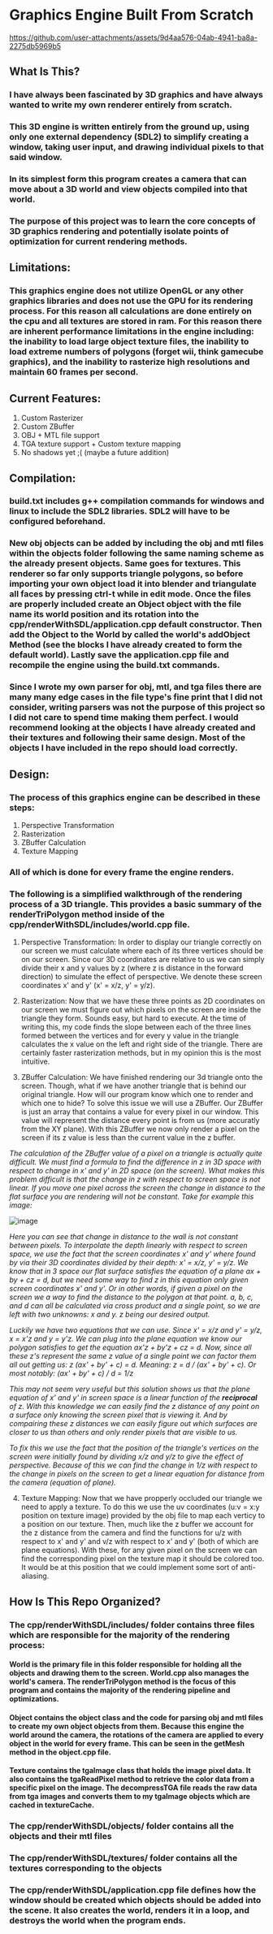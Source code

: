 # Graphics Engine Built From Scratch

https://github.com/user-attachments/assets/9d4aa576-04ab-4941-ba8a-2275db5969b5

## What Is This?

### I have always been fascinated by 3D graphics and have always wanted to write my own renderer entirely from scratch.  

### This 3D engine is written entirely from the ground up, using only one external dependency (SDL2) to simplify creating a window, taking user input, and drawing individual pixels to that said window.

### In its simplest form this program creates a camera that can move about a 3D world and view objects compiled into that world.

### The purpose of this project was to learn the core concepts of 3D graphics rendering and potentially isolate points of optimization for current rendering methods.  

## Limitations:

### This graphics engine does not utilize OpenGL or any other graphics libraries and does not use the GPU for its rendering process.  For this reason all calculations are done entirely on the cpu and all textures are stored in ram.  For this reason there are inherent performance limitations in the engine including: the inability to load large object texture files, the inability to load extreme numbers of polygons (forget wii, think gamecube graphics), and the inability to rasterize high resolutions and maintain 60 frames per second.

## Current Features:

1. Custom Rasterizer
2. Custom ZBuffer
3. OBJ + MTL file support
4. TGA texture support + Custom texture mapping
5. No shadows yet ;(  (maybe a future addition)

## Compilation:

### build.txt includes g++ compilation commands for windows and linux to include the SDL2 libraries.  SDL2 will have to be configured beforehand.

### New obj objects can be added by including the obj and mtl files within the objects folder following the same naming scheme as the already present objects.  Same goes for textures.  This renderer so far only supports triangle polygons, so before importing your own object load it into blender and triangulate all faces by pressing ctrl-t while in edit mode.  Once the files are properly included create an Object object with the file name its world position and its rotation into the cpp/renderWithSDL/application.cpp default constructor.  Then add the Object to the World by called the world's addObject Method (see the blocks I have already created to form the default world).  Lastly save the application.cpp file and recompile the engine using the build.txt commands.

### **Since I wrote my own parser for obj, mtl, and tga files there are many many edge cases in the file type's fine print that I did not consider, writing parsers was not the purpose of this project so I did not care to spend time making them perfect.  I would recommend looking at the objects I have already created and their textures and following their same design.  Most of the objects I have included in the repo should load correctly.**

## Design:

### The process of this graphics engine can be described in these steps:

1. Perspective Transformation
2. Rasterization
3. ZBuffer Calculation
4. Texture Mapping

### All of which is done for every frame the engine renders.

### The following is a simplified walkthrough of the rendering process of a 3D triangle.  This provides a basic summary of the renderTriPolygon method inside of the cpp/renderWithSDL/includes/world.cpp file.

1. Perspective Transformation:  In order to display our triangle correctly on our screen we must calculate where each of its three vertices should be on our screen. Since our 3D coordinates are relative to us we can simply divide their x and y values by z (where z is distance in the forward direction) to simulate the effect of perspective. We denote these screen coordinates x' and y' (x' = x/z, y' = y/z).

2. Rasterization:  Now that we have these three points as 2D coordinates on our screen we must figure out which pixels on the screen are inside the triangle they form. Sounds easy, but hard to execute.  At the time of writing this, my code finds the slope between each of the three lines formed between the vertices and for every y value in the triangle calculates the x value on the left and right side of the triangle.  There are certainly faster rasterization methods, but in my opinion this is the most intuitive.

3. ZBuffer Calculation:  We have finished rendering our 3d triangle onto the screen. Though, what if we have another triangle that is behind our original triangle.  How will our program know which one to render and which one to hide?  To solve this issue we will use a ZBuffer.  Our ZBuffer is just an array that contains a value for every pixel in our window.  This value will represent the distance every point is from us (more accuratly from the XY plane).  With this ZBuffer we now only render a pixel on the screen if its z value is less than the current value in the z buffer.

*The calculation of the ZBuffer value of a pixel on a triangle is actually quite difficult.  We must find a formula to find the difference in z in 3D space with respect to change in x' and y' in 2D space (on the screen).  What makes this problem difficult is that the change in z with respect to screen space is not linear.  If you move one pixel across the screen the change in distance to the flat surface you are rendering will not be constant. Take for example this image:*

![image](https://github.com/user-attachments/assets/87fc47b2-7d0e-4b88-9912-a88dcc113217)

*Here you can see that change in distance to the wall is not constant between pixels.  To interpolate the depth linearly with respect to screen space, we use the fact that the screen coordinates x' and y' where found by via their 3D coordinates divided by their depth: x' = x/z, y' = y/z.*
*We know that in 3 space our flat surface satisfies the equation of a plane ax + by + cz = d, but we need some way to find z in this equation only given screen coordinates x' and y'.  Or in other words, if given a pixel on the screen we a way to find the distance to the polygon at that point.  a, b, c, and d can all be calculated via cross product and a single point, so we are left with two unknowns: x and y.  z being our desired output.*

*Luckily we have two equations that we can use.  Since x' = x/z and y' = y/z, x = x'z and y = y'z.  We can plug into the plane equation we know our polygon satisfies to get the equation ax'z + by'z + cz = d.  Now, since all these z's represent the same z value of a single point we can factor them all out getting us: z (ax' + by' + c) = d.  Meaning: z = d / (ax' + by' + c).  Or most notably: (ax' + by' + c) / d = 1/z*

*This may not seem very useful but this solution shows us that the plane equation of x' and y' in screen space is a linear function of the **reciprocal** of z.  With this knowledge we can easily find the z distance of any point on a surface only knowing the screen pixel that is viewing it.  And by compairing these z distances we can easily figure out which surfaces are closer to us than others and only render pixels that are visible to us.*

*To fix this we use the fact that the position of the triangle's vertices on the screen were initially found by dividing x/z and y/z to give the effect of perspective.  Because of this we can find the change in 1/z with respect to the change in pixels on the screen to get a linear equation for distance from the camera (equation of plane).*

4. Texture Mapping:  Now that we have propperly occluded our triangle we need to apply a texture.  To do this we use the uv coordinates (u:v = x:y position on texture image) provided by the obj file to map each verticy to a position on our texture.  Then, much like the z buffer we account for the z distance from the camera and find the functions for u/z with respect to x' and y' and v/z with respect to x' and y' (both of which are plane equations).  With these, for any given pixel on the screen we can find the corresponding pixel on the texture map it should be colored too.  It would be at this position that we could implement some sort of anti-aliasing.

## How Is This Repo Organized?

### The cpp/renderWithSDL/includes/ folder contains three files which are responsible for the majority of the rendering process:

#### World is the primary file in this folder responsible for holding all the objects and drawing them to the screen. World.cpp also manages the world's camera.  The renderTriPolygon method is the focus of this program and contains the majority of the rendering pipeline and optimizations.

#### Object contains the object class and the code for parsing obj and mtl files to create my own object objects from them.  Because this engine the world around the camera, the rotations of the camera are applied to every object in the world for every frame.  This can be seen in the getMesh method in the object.cpp file.

#### Texture contains the tgaImage class that holds the image pixel data.  It also contains the tgaReadPixel method to retrieve the color data from a specific pixel on the image. The decompressTGA file reads the raw data from tga images and converts them to my tgaImage objects which are cached in textureCache.

### The cpp/renderWithSDL/objects/ folder contains all the objects and their mtl files

### The cpp/renderWithSDL/textures/ folder contains all the textures corresponding to the objects

### The cpp/renderWithSDL/application.cpp file defines how the window should be created which objects should be added into the scene.  It also creates the world, renders it in a loop, and destroys the world when the program ends.


